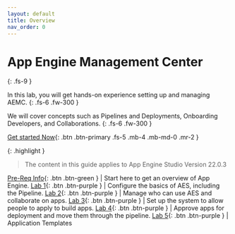 ```yaml
---
layout: default
title: Overview
nav_order: 0
---
```


# App Engine Management Center
{: .fs-9 }

In this lab, you will get hands-on experience setting up and managing AEMC.
{: .fs-6 .fw-300 }

We will cover concepts such as Pipelines and Deployments, Onboarding Developers, and Collaborations.
{: .fs-6 .fw-300 }

[Get started Now][getStarted]{: .btn .btn-primary .fs-5 .mb-4 .mb-md-0 .mr-2 }

{: .highlight }
> The content in this guide applies to App Engine Studio Version 22.0.3

[Pre-Req Info][PreReqInfo]{: .btn .btn-green } | Start here to get an overview of App Engine.
[Lab 1][Lab1]{: .btn .btn-purple } | Configure the basics of AES, including the Pipeline. 
[Lab 2][Lab2]{: .btn .btn-purple } | Manage who can use AES and collaborate on apps. 
[Lab 3][Lab3]{: .btn .btn-purple } | Set up the system to allow people to apply to build apps. 
[Lab 4][Lab4]{: .btn .btn-purple } | Approve apps for deployment and move them through the pipeline. 
[Lab 5][Lab5]{: .btn .btn-purple } | Application Templates


[PreReqInfo]: /pre_req_info/
[Lab1]: /lab_1_install/
[Lab2]: /lab_2_configure/
[Lab3]: /lab_3_Manage_App_Intake/
[Lab4]: /lab_4_Manage_App_Deployment/
[Lab5]: /lab_5_Bonus_Info/


[getStarted]: /lab_0_pre_req_info/